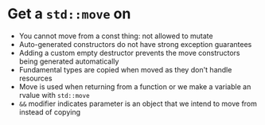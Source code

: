 # Get a `std::move` on

- You cannot move from a const thing: not allowed to mutate
- Auto-generated constructors do not have strong exception guarantees
- Adding a custom empty destructor prevents the move constructors being generated automatically
- Fundamental types are copied when moved as they don't handle resources
- Move is used when returning from a function or we make a variable an rvalue with `std::move`
- `&&` modifier indicates parameter is an object that we intend to move from instead of copying

